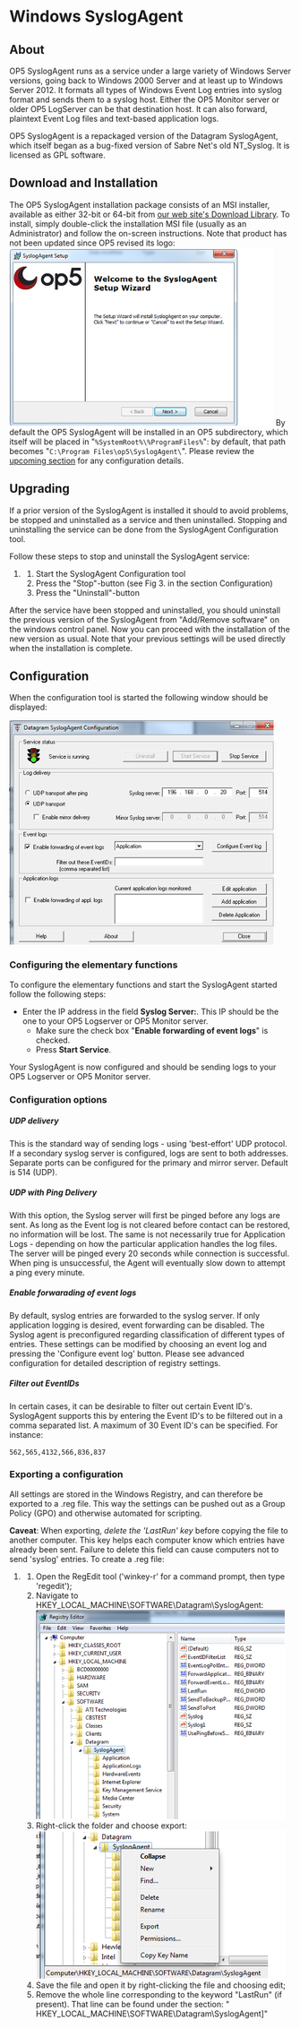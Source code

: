 # Windows SyslogAgent

## About

OP5 SyslogAgent runs as a service under a large variety of Windows Server versions, going back to Windows 2000 Server and at least up to Windows Server 2012. It formats all types of Windows Event Log entries into syslog format and sends them to a syslog host. Either the OP5 Monitor server or older OP5 LogServer can be that destination host. It can also forward, plaintext Event Log files and text-based application logs.

OP5 SyslogAgent is a repackaged version of the Datagram SyslogAgent, which itself began as a bug-fixed version of Sabre Net's old NT\_Syslog. It is licensed as GPL software.

## Download and Installation

The OP5 SyslogAgent installation package consists of an MSI installer, available as either 32-bit or 64-bit from [our web site's Download Library](https://www.op5.com/op5-monitor/download-library/category/windows-syslog-agent/). To install, simply double-click the installation MSI file (usually as an Administrator) and follow the on-screen instructions. Note that product has not been updated since OP5 revised its logo:
![](attachments/16482385/16679132.png)
 By default the OP5 SyslogAgent will be installed in an OP5 subdirectory, which itself will be placed in "`%SystemRoot%\%ProgramFiles%`": by default, that path becomes "`C:\Program Files\op5\SyslogAgent\`". Please review the [upcoming section](#WindowsSyslogAgent-Configuration) for any configuration details.

## Upgrading

If a prior version of the SyslogAgent is installed it should to avoid problems, be stopped and uninstalled as a service and then uninstalled. Stopping and uninstalling the service can be done from the SyslogAgent Configuration tool.

Follow these steps to stop and uninstall the SyslogAgent service:

1. 1.  Start the SyslogAgent Configuration tool
    2.  Press the "Stop"-button (see Fig 3. in the section Configuration)
    3.  Press the "Uninstall"-button

After the service have been stopped and uninstalled, you should uninstall the previous version of the SyslogAgent from "Add/Remove software" on the windows control panel.
 Now you can proceed with the installation of the new version as usual. Note that your previous settings will be used directly when the installation is complete.

## Configuration

When the configuration tool is started the following window should be displayed:

 ![](attachments/16482385/16679131.png)

### Configuring the elementary functions

To configure the elementary functions and start the SyslogAgent started follow the following steps:

- Enter the IP address in the field **Syslog Server:**. This IP should be the one to your OP5 Logserver or OP5 Monitor server.
  - Make sure the check box "**Enable forwarding of event logs**" is checked.
  - Press **Start Service**.

Your SyslogAgent is now configured and should be sending logs to your OP5 Logserver or OP5 Monitor server.

### Configuration options

##### UDP delivery

This is the standard way of sending logs - using 'best-effort' UDP protocol. If a secondary syslog server is configured, logs are sent to both addresses.
 Separate ports can be configured for the primary and mirror server. Default is 514 (UDP).

##### UDP with Ping Delivery

With this option, the Syslog server will first be pinged before any logs are sent. As long as the Event log is not cleared before contact can be restored, no information will be lost. The same is not necessarily true for Application Logs - depending on how the particular application handles the log files.
 The server will be pinged every 20 seconds while connection is successful. When ping is unsuccessful, the Agent will eventually slow down to attempt a ping every minute.

##### Enable forwarading of event logs

By default, syslog entries are forwarded to the syslog server. If only application logging is desired, event forwarding can be disabled.
 The Syslog agent is preconfigured regarding classification of different types of entries. These settings can be modified by choosing an event log and pressing the 'Configure event log' button. Please see advanced configuration for detailed description of registry settings.

##### Filter out EventIDs

In certain cases, it can be desirable to filter out certain Event ID's. SyslogAgent supports this by entering the Event ID's to be filtered out in a comma separated list. A maximum of 30 Event ID's can be specified. For instance:

``` {style="margin-left: 30.0px;"}
562,565,4132,566,836,837
```

### Exporting a configuration

All settings are stored in the Windows Registry, and can therefore be exported to a .reg file. This way the settings can be pushed out as a Group Policy (GPO) and otherwise automated for scripting.

**Caveat**: When exporting, *delete the 'LastRun' key* before copying the file to another computer. This key helps each computer know which entries have already been sent. Failure to delete this field can cause computers not to send 'syslog' entries.
 To create a .reg file:

1. 1.  Open the RegEdit tool ('winkey-r' for a command prompt, then type 'regedit');
    2.  Navigate to HKEY\_LOCAL\_MACHINE\\SOFTWARE\\Datagram\\SyslogAgent:
        ![](attachments/16482385/16679129.png)
    3.  Right-click the folder and choose export:
        ![](attachments/16482385/16679130.png)
    4.  Save the file and open it by right-clicking the file and choosing edit;
    5.  Remove the whole line corresponding to the keyword "LastRun" (if present). That line can be found under the section: " HKEY\_LOCAL\_MACHINE\\SOFTWARE\\Datagram\\SyslogAgent]"

